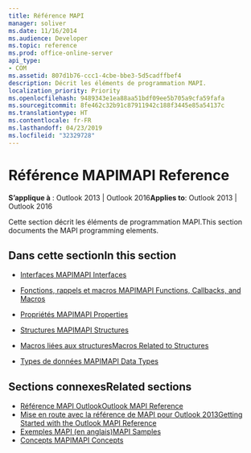 ```yaml
---
title: Référence MAPI
manager: soliver
ms.date: 11/16/2014
ms.audience: Developer
ms.topic: reference
ms.prod: office-online-server
api_type:
- COM
ms.assetid: 807d1b76-ccc1-4cbe-bbe3-5d5cadffbef4
description: Décrit les éléments de programmation MAPI.
localization_priority: Priority
ms.openlocfilehash: 9489343e1ea88aa51bdf09ee5b705a9cfa59fafa
ms.sourcegitcommit: 8fe462c32b91c87911942c188f3445e85a54137c
ms.translationtype: HT
ms.contentlocale: fr-FR
ms.lasthandoff: 04/23/2019
ms.locfileid: "32329728"
---
```

# <a name="mapi-reference"></a><span data-ttu-id="328be-103">Référence MAPI</span><span class="sxs-lookup"><span data-stu-id="328be-103">MAPI Reference</span></span>
 
<span data-ttu-id="328be-104">**S’applique à** : Outlook 2013 | Outlook 2016</span><span class="sxs-lookup"><span data-stu-id="328be-104">**Applies to**: Outlook 2013 | Outlook 2016</span></span> 
  
<span data-ttu-id="328be-105">Cette section décrit les éléments de programmation MAPI.</span><span class="sxs-lookup"><span data-stu-id="328be-105">This section documents the MAPI programming elements.</span></span>
  
## <a name="in-this-section"></a><span data-ttu-id="328be-106">Dans cette section</span><span class="sxs-lookup"><span data-stu-id="328be-106">In this section</span></span>

- [<span data-ttu-id="328be-107">Interfaces MAPI</span><span class="sxs-lookup"><span data-stu-id="328be-107">MAPI Interfaces</span></span>](mapi-interfaces.md)
    
- [<span data-ttu-id="328be-108">Fonctions, rappels et macros MAPI</span><span class="sxs-lookup"><span data-stu-id="328be-108">MAPI Functions, Callbacks, and Macros</span></span>](mapi-functions-callbacks-and-macros.md)
    
- [<span data-ttu-id="328be-109">Propriétés MAPI</span><span class="sxs-lookup"><span data-stu-id="328be-109">MAPI Properties</span></span>](mapi-properties.md)
    
- [<span data-ttu-id="328be-110">Structures MAPI</span><span class="sxs-lookup"><span data-stu-id="328be-110">MAPI Structures</span></span>](mapi-structures.md)
    
- [<span data-ttu-id="328be-111">Macros liées aux structures</span><span class="sxs-lookup"><span data-stu-id="328be-111">Macros Related to Structures</span></span>](macros-related-to-structures.md)
    
- [<span data-ttu-id="328be-112">Types de données MAPI</span><span class="sxs-lookup"><span data-stu-id="328be-112">MAPI Data Types</span></span>](mapi-data-types.md)
    
## <a name="related-sections"></a><span data-ttu-id="328be-113">Sections connexes</span><span class="sxs-lookup"><span data-stu-id="328be-113">Related sections</span></span>

- [<span data-ttu-id="328be-114">Référence MAPI Outlook</span><span class="sxs-lookup"><span data-stu-id="328be-114">Outlook MAPI Reference</span></span>](outlook-mapi-reference.md) 
- [<span data-ttu-id="328be-115">Mise en route avec la référence de MAPI pour Outlook 2013</span><span class="sxs-lookup"><span data-stu-id="328be-115">Getting Started with the Outlook MAPI Reference</span></span>](getting-started-with-the-outlook-mapi-reference.md)
- [<span data-ttu-id="328be-116">Exemples MAPI (en anglais)</span><span class="sxs-lookup"><span data-stu-id="328be-116">MAPI Samples</span></span>](mapi-samples.md)
- [<span data-ttu-id="328be-117">Concepts MAPI</span><span class="sxs-lookup"><span data-stu-id="328be-117">MAPI Concepts</span></span>](mapi-concepts.md)
  

